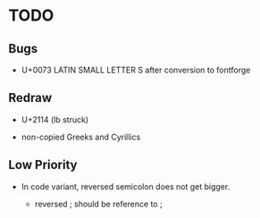 # TODO

## Bugs

-   U+0073 LATIN SMALL LETTER S after conversion to fontforge

## Redraw

-   U+2114 (lb struck)

-   non-copied Greeks and Cyrillics

## Low Priority

-   In code variant, reversed semicolon does not get bigger.

    -   reversed ; should be reference to ;

